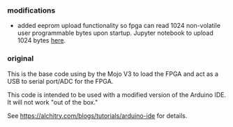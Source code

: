 ### modifications 
- added eeprom upload functionality so fpga can read 1024 non-volatile user programmable bytes upon startup. Jupyter notebook to upload 1024 bytes [here](https://github.com/ruffner/lupa300/tree/master/tools/mojo_trigger).

### original
This is the base code using by the Mojo V3 to load the FPGA and act as a USB to serial port/ADC for the FPGA. 

This code is intended to be used with a modified version of the Arduino IDE. It will not work "out of the box."

See https://alchitry.com/blogs/tutorials/arduino-ide for details.
